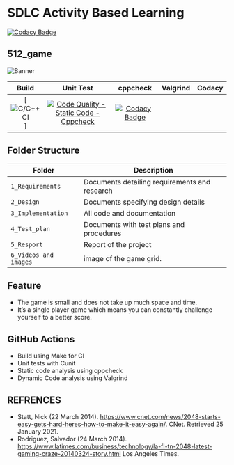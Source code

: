 # SDLC Activity Based Learning
[![Codacy Badge](https://app.codacy.com/project/badge/Grade/75c1c00fc9c94026acf1e4a93b5945fd)](https://www.codacy.com/gh/topnotch07/Ltts_mini_project/dashboard?utm_source=github.com&amp;utm_medium=referral&amp;utm_content=topnotch07/Ltts_mini_project&amp;utm_campaign=Badge_Grade)


## 512_game
![Banner](https://github.com/topnotch07/Ltts_mini_project/blob/2a949caeece4a58a400821a10e80e3d09b6ed738/1_Requirements./game%20(2).jpg)

|Build|Unit Test|cppcheck|Valgrind|Codacy|
|:--:|:--:|:--:|:--:|:--:|
|[![C/C++ CI](https://github.com/topnotch07/Ltts_mini_project/actions/workflows/c-build.yml/badge.svg)]|[![Code Quality - Static Code - Cppcheck](https://github.com/topnotch07/Ltts_mini_project/actions/workflows/cppcheck.yml/badge.svg)](https://github.com/topnotch07/Ltts_mini_project/actions/workflows/cppcheck.yml)|[![Codacy Badge](https://app.codacy.com/project/badge/Grade/75c1c00fc9c94026acf1e4a93b5945fd)](https://www.codacy.com/gh/topnotch07/Ltts_mini_project/dashboard?utm_source=github.com&amp;utm_medium=referral&amp;utm_content=topnotch07/Ltts_mini_project&amp;utm_campaign=Badge_Grade)


## Folder Structure
Folder             | Description
-------------------| -----------------------------------------
`1_Requirements`   | Documents detailing requirements and research
`2_Design`         | Documents specifying design details
`3_Implementation` | All code and documentation
`4_Test_plan`      | Documents with test plans and procedures
`5_Resport`        | Report of the project
`6_Videos and images`| image of the game grid.

## Feature
  * The game is small and does not take up much space and time.
  * It’s a single player game which means you can constantly challenge yourself to a better score.

## GitHub Actions
* Build using Make for CI
* Unit tests with Cunit
* Static code analysis using cppcheck
* Dynamic Code analysis using Valgrind

## REFRENCES
  * Statt, Nick (22 March 2014). https://www.cnet.com/news/2048-starts-easy-gets-hard-heres-how-to-make-it-easy-again/. CNet. Retrieved 25 January 2021.
  * Rodriguez, Salvador (24 March 2014). https://www.latimes.com/business/technology/la-fi-tn-2048-latest-gaming-craze-20140324-story.html Los Angeles Times.

